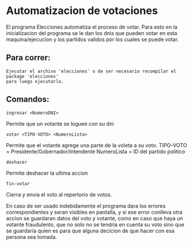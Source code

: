 # Automatizacion de votaciones

El programa Elecciones automatiza el proceso de votar.
Para esto en la inicializacion del programa se le dan los dnis que pueden votar en esta
maquina/ejecucion y los partidos validos por los cuales se puede votar.

## Para correr:
~~~
Ejecutar el archivo 'elecciones' o de ser necesario recompilar el package 'elecciones' 
para luego ejecutarlo.
~~~

## Comandos:
~~~
ingresar <NumeroDNI>
~~~
Permite que un votante se loguee con su dni

~~~
votar <TIPO-VOTO> <NumeroLista>
~~~
Permite que el votante agrege una parte de la voleta a su voto.
TIPO-VOTO = Presidente/Gobernador/Intendente
NumeroLista = ID del partido politico

~~~
deshacer
~~~
Permite deshacer la ultima accion

~~~
fin-votar
~~~
Cierra y envia el voto al repertorio de votos.

En caso de ser usado indebidamente el programa dara los errores correspondientes y seran visibles en
pantalla, y si ese error conlleva otra accion se guardaran datos del voto y votante, 
como en caso que haya un votante fraudulento, que no solo no se tendria en 
cuenta su voto sino que se guardaria quien 
es para que alguna decicion de que hacer con esa persona sea tomada.